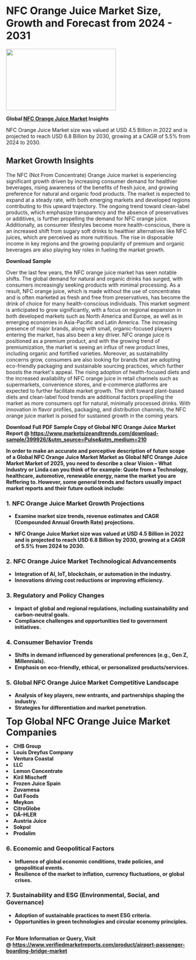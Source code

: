 <H1>NFC Orange Juice Market Size, Growth and Forecast from 2024 - 2031</H1><img class="aligncenter size-medium wp-image-584254" src="https://thirdeyenews.in/wp-content/uploads/2024/09/Global-Market-Research-300x168.jpeg" alt="" width="300" height="168" /><p><strong>Global&nbsp;<a href="https://www.marketsizeandtrends.com/download-sample/399926/&amp;utm_source=Pulse&amp;utm_medium=210">NFC Orange Juice Market</a> Insights</strong></p><p>NFC Orange Juice Market size was valued at USD 4.5 Billion in 2022 and is projected to reach USD 6.8 Billion by 2030, growing at a CAGR of 5.5% from 2024 to 2030.</p><p><h2>Market Growth Insights</h2> <p>The NFC (Not From Concentrate) Orange Juice market is experiencing significant growth driven by increasing consumer demand for healthier beverages, rising awareness of the benefits of fresh juice, and growing preference for natural and organic food products. The market is expected to expand at a steady rate, with both emerging markets and developed regions contributing to this upward trajectory. The ongoing trend toward clean-label products, which emphasize transparency and the absence of preservatives or additives, is further propelling the demand for NFC orange juice. Additionally, as consumer lifestyles become more health-conscious, there is an increased shift from sugary soft drinks to healthier alternatives like NFC juices, which are perceived as more nutritious. The rise in disposable income in key regions and the growing popularity of premium and organic beverages are also playing key roles in fueling the market growth.</p> <p><strong>Download Sample</strong></p> <p>Over the last few years, the NFC orange juice market has seen notable shifts. The global demand for natural and organic drinks has surged, with consumers increasingly seeking products with minimal processing. As a result, NFC orange juice, which is made without the use of concentrates and is often marketed as fresh and free from preservatives, has become the drink of choice for many health-conscious individuals. This market segment is anticipated to grow significantly, with a focus on regional expansion in both developed markets such as North America and Europe, as well as in emerging economies in Asia-Pacific and Latin America. The increasing presence of major brands, along with small, organic-focused players entering the market, has also been a key driver. NFC orange juice is positioned as a premium product, and with the growing trend of premiumization, the market is seeing an influx of new product lines, including organic and fortified varieties. Moreover, as sustainability concerns grow, consumers are also looking for brands that are adopting eco-friendly packaging and sustainable sourcing practices, which further boosts the market's appeal. The rising adoption of health-focused diets and the increased availability of NFC orange juice in retail channels such as supermarkets, convenience stores, and e-commerce platforms are expected to further facilitate market growth. The shift toward plant-based diets and clean-label food trends are additional factors propelling the market as more consumers opt for natural, minimally processed drinks. With innovation in flavor profiles, packaging, and distribution channels, the NFC orange juice market is poised for sustained growth in the coming years.</p> <p><strong></p><p><span class=""><strong>Download Full PDF Sample Copy of Global NFC Orange Juice Market Report</strong> @ <a href="https://www.marketsizeandtrends.com/download-sample/399926/&amp;utm_source=Pulse&amp;utm_medium=210" target="_blank">https://www.marketsizeandtrends.com/download-sample/399926/&amp;utm_source=Pulse&amp;utm_medium=210</a></span></p><p>In order to make an accurate and perceptive description of future scope of a Global&nbsp;NFC Orange Juice Market Market as Global&nbsp;NFC Orange Juice Market Market of 2025, you need to describe a clear Vision &ndash; What Industry or Linda can you think of for example: Quote from a Technology, healthcare, automotive, renewable energy, name the market you are Reffering to. However, some general trends and factors usually impact market reports and their future outlook include:</p><h3>1.&nbsp;<strong>NFC Orange Juice Market Growth Projections</strong></h3><ul><li>Examine market size trends, revenue estimates and CAGR (Compounded Annual Growth Rate) projections.</li><li><p>NFC Orange Juice Market size was valued at USD 4.5 Billion in 2022 and is projected to reach USD 6.8 Billion by 2030, growing at a CAGR of 5.5% from 2024 to 2030.</p></li></ul><h3>2.&nbsp;<strong>NFC Orange Juice Market Technological Advancements</strong></h3><ul><li>Integration of AI, IoT, blockchain, or automation in the industry.</li><li>Innovations driving cost reductions or improving efficiency.</li></ul><h3>3.&nbsp;<strong>Regulatory and Policy Changes</strong></h3><ul><li>Impact of global and regional regulations, including sustainability and carbon-neutral goals.</li><li>Compliance challenges and opportunities tied to government initiatives.</li></ul><h3>4.&nbsp;<strong>Consumer Behavior Trends</strong></h3><ul><li>Shifts in demand influenced by generational preferences (e.g., Gen Z, Millennials).</li><li>Emphasis on eco-friendly, ethical, or personalized products/services.</li></ul><h3>5.&nbsp;<strong>Global NFC Orange Juice Market Competitive Landscape</strong></h3><ul><li>Analysis of key players, new entrants, and partnerships shaping the industry.</li><li>Strategies for differentiation and market penetration.</li></ul><p data-pm-slice="1 1 []"><span style="color: inherit; font-family: inherit; font-size: 25px;">Top Global NFC Orange Juice Market Companies</span></p><div class="" data-test-id=""><p><li>CHB Group</li><li> Louis Dreyfus Company</li><li> Ventura Coastal</li><li> LLC</li><li> Lemon Concentrate</li><li> Kiril Mischeff</li><li> Frozen Juice Spain</li><li> Zuvamesa</li><li> Gat Foods</li><li> Meykon</li><li> CitroGlobe</li><li> DÃ–HLER</li><li> Austria Juice</li><li> Sokpol</li><li> Prodalim</li></p></div><h3>6.&nbsp;<strong>Economic and Geopolitical Factors</strong></h3><ul><li>Influence of global economic conditions, trade policies, and geopolitical events.</li><li>Resilience of the market to inflation, currency fluctuations, or global crises.</li></ul><h3>7.&nbsp;<strong>Sustainability and ESG (Environmental, Social, and Governance)</strong></h3><ul><li>Adoption of sustainable practices to meet ESG criteria.</li><li>Opportunities in green technologies and circular economy principles.</li></ul><h2><strong style="font-size: 14px;">For More Information or Query, Visit @&nbsp;</strong><a style="background-color: #ffffff; font-size: 14px;" href="https://www.marketsizeandtrends.com/report/nfc-orange-juice-market/" target="_blank">https://www.verifiedmarketreports.com/product/airport-passenger-boarding-bridge-market</a></h2>
